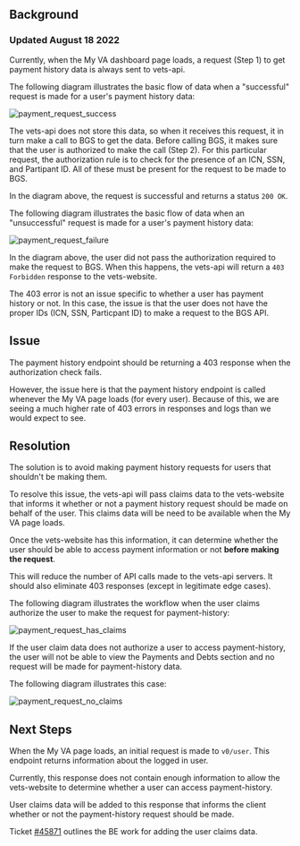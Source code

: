 ## Background

### Updated August 18 2022

Currently, when the My VA dashboard page loads, a request (Step 1) to get payment history data is always sent to vets-api.

The following diagram illustrates the basic flow of data when a "successful" request is made for a user's payment history data:

![payment_request_success](https://user-images.githubusercontent.com/653787/185247379-74079dd7-3416-4c73-a75e-16ae3e6dabb3.png)

<!--
vets-website->vets-api:1. GET payment-history
vets-api->vets-api:2. Authorize User
note over vets-api: User has ICN, SSN, Participant ID
vets-api->BGS: 3. GET payment-history
vets-api<--BGS: 4. return payment records with status 200 OK
vets-website<--vets-api: 5. return payment records with status 200 OK
-->
 
The vets-api does not store this data, so when it receives this request, it in turn make a call to BGS to get the data.  Before calling BGS, it makes sure that the user is authorized to make the call (Step 2).  For this particular request, the authorization rule is to check for the presence of an ICN, SSN, and Partipant ID.  All of these must be present for the request to be made to BGS.

In the diagram above, the request is successful and returns a status `200 OK`.

The following diagram illustrates the basic flow of data when an "unsuccessful" request is made for a user's payment history data:

![payment_request_failure](https://user-images.githubusercontent.com/653787/185247443-375e6388-4763-4f4e-8d16-3a28d2149391.png)

<!--
vets-website->vets-api:1. GET payment-history
vets-api-#redxvets-api:2. Authorize User
note over vets-api: User does not have ICN, SSN, Participant ID

vets-website<<#red:3--vets-api: 5. return status 403 Forbidden
-->

In the diagram above, the user did not pass the authorization required to make the request to BGS.  When this happens, the vets-api will return a `403 Forbidden` response to the vets-website.

The 403 error is not an issue specific to whether a user has payment history or not.  In this case, the issue is that the user does not have the proper IDs (ICN, SSN, Particpant ID) to make a request to the BGS API.

## Issue
The payment history endpoint should be returning a 403 response when the authorization check fails.

However, the issue here is that the payment history endpoint is called whenever the My VA page loads (for every user).  Because of this, we are seeing a much higher rate of 403 errors in responses and logs than we would expect to see.

## Resolution
The solution is to avoid making payment history requests for users that shouldn't be making them.

To resolve this issue, the vets-api will pass claims data to the vets-website that informs it whether or not a payment history request should be made on behalf of the user.  This claims data will be need to be available when the My VA page loads. 

Once the vets-website has this information, it can determine whether the user should be able to access payment information or not __before making the request__.

This will reduce the number of API calls made to the vets-api servers.  It should also eliminate 403 responses (except in legitimate edge cases).

The following diagram illustrates the workflow when the user claims authorize the user to make the request for payment-history:

![payment_request_has_claims](https://user-images.githubusercontent.com/653787/185247513-3f931933-6df6-432e-b391-367486fd3a21.png)

<!--
vets-website-#00ff00:2>vets-api:**1. GET user-claims**
vets-website<#00ff00:2--vets-api:**2. return user-claim data**
note over vets-website: **user_claims: {\n  payment_history: <color:#00ff00>true</color>\n}**

vets-website->vets-api:3. GET payment-history
vets-api->vets-api:4. Authorize User
note over vets-api: User has ICN, SSN, Participant ID
vets-api->BGS: 5. GET payment-history
vets-api<--BGS: 6. return payment records with status 200 OK
vets-website<--vets-api: 7. return payment records with status 200 OK
-->

If the user claim data does not authorize a user to access payment-history, the user will not be able to view the Payments and Debts section and no request will be made for payment-history data.

The following diagram illustrates this case:

![payment_request_no_claims](https://user-images.githubusercontent.com/653787/185247561-c55a693c-8ead-4055-8c51-0bcccacf8f8b.png)

<!--
vets-website-#00ff00:2>vets-api:**1. GET user-claims**
vets-website<#00ff00:2--vets-api:**2. return user-claim data**
note over vets-website: **user_claims: {\n  payment_history: <color:#red>false</color>\n}**

vets-website->vets-website:3. Hide Payment & Debts
-->

## Next Steps
When the My VA page loads, an initial request is made to `v0/user`.  This endpoint returns information about the logged in user.

Currently, this response does not contain enough information to allow the vets-website to determine whether a user can access payment-history. 

User claims data will be added to this response that informs the client whether or not the payment-history request should be made.

Ticket [#45871](https://github.com/department-of-veterans-affairs/va.gov-team/issues/45871) outlines the BE work for adding the user claims data.
